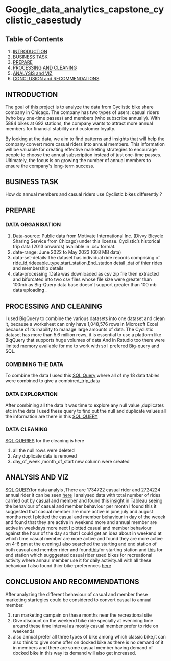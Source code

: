 # Google_data_analytics_capstone_cyclistic_casestudy
## Table of Contents
1. [INTRODUCTION](#INTRODUCTION)
2. [BUSINESS TASK](#BUSINESSTASK)
3. [PREPARE](#PREPARE)
4. [PROCESSING AND CLEANING](#PROCESSING-AND-CLEANING)
5. [ANALYSIS and VIZ](#ANALYSIS-AND-VIZ)
6. [CONCLUSION and RECOMMENDATIONS](#CONCLUSION-AND-RECOMMENDATIONS)

## INTRODUCTION
The goal of this project is to analyze the data from Cyclistic bike share company in Chicago. The company has two types of users: casual riders (who buy one-time passes) and members (who subscribe annually). With 5884 bikes at 692 stations, the company wants to attract more annual members for financial stability and customer loyalty.

By looking at the data, we aim to find patterns and insights that will help the company convert more casual riders into annual members. This information will be valuable for creating effective marketing strategies to encourage people to choose the annual subscription instead of just one-time passes. Ultimately, the focus is on growing the number of annual members to ensure the company's long-term success.

## BUSINESS TASK
How do annual members and casual riders use Cyclistic bikes differently ?
## PREPARE
### DATA ORGANISATION
1. Data-source: Public data from Motivate International Inc. (Divvy Bicycle Sharing Service from Chicago) under this license.
   Cyclistic’s historical trip data (2013 onwards) available in .csv format.
2. date-range: June 2022 to May 2023 (608 MB data)
3. data-set-details:The dataset has individual ride records comprising of ride_id,rideeable_type,start_station,End_station detail ,dat of thier rides and membership details 
4. data-processing :Data was downloaded as csv zip file then extracted and bifurcated into two csv files whose file size were greater than 100mb as Big-Query data base doesn't support greater than 100 mb data uploading .
## PROCESSING AND CLEANING
I used BigQuery to combine the various datasets into one dataset and clean it, because a worksheet can only have 1,048,576 rows in Microsoft Excel because of its inability to manage large amounts of data.  The Cyclistic dataset has more than 5.6 million rows, it is essential to use a platform like BigQuery that supports huge volumes of data.And in Rstudio too there were limited memory available for me to work with so I prefered Big-query and SQL.
### COMBINING THE DATA
To combine the data I used this [SQL Query](https://github.com/kaushal0077/Google_data_analytics_capstone_cyclistic_casestudy/commit/db9404b34e6817d9cfb586800e9607f123f6bf9b) where all of my 18 data tables were combined to give a combined_trip_data
### DATA EXPLORATION
After combining all the data it was time to explore any null value ,duplicates etc in the data I used these query to find out the null and duplicate values all the information are there in this [SQL QUERY](https://github.com/kaushal0077/Google_data_analytics_capstone_cyclistic_casestudy/commit/366d86804e55a86fdf18b1bde3013e126c26cf87)
### DATA CLEANING
[SQL QUERIES](https://github.com/kaushal0077/Google_data_analytics_capstone_cyclistic_casestudy/commit/750cb601f47ca4bab90b10649c245f447756e724) for the cleaning is here 
1. all the null rows were deleted 
2. Any duplicate data  is removed 
3. day_of_week ,month_of_start new column were created
##  ANALYSIS AND VIZ
[SQL QUERY](https://github.com/kaushal0077/Google_data_analytics_capstone_cyclistic_casestudy/commit/92d7c4f2dfbebeee394e8769cf8694f34f2988f1)for data analyis ,There are 1734722 casual rider and 2724224  annual rider it can be seen [here](https://public.tableau.com/app/profile/kaushal.verma/viz/CASUAL_MEMBER_DATA/Sheet2) I analysed data with total number of rides carried out by casual and member and found this [insight](https://public.tableau.com/app/profile/kaushal.verma/viz/finalgoogledataanalyticsprojectcomplete/Story1) in Tableau
 seeing the behaviour of casual and member behaviour per month I found this it suggested that casual member are more active in  june,july and august   months
 next I plotted the casual and member behaviour in day of the weeek and found  that they are active in weekend more and annual member are active in weekdays more 
 next I plotted casual and member behaviour against the hour of the day so that I could get an idea about in weekend at which time  casual member are more active and found they are more active on 4-6 pm at the evening.I also searched the starting and end station of both casual and member rider and found[this](https://public.tableau.com/app/profile/kaushal.verma/viz/GOOGLE_DATA_ANALYTICS_CAPSTONE_PROJECT/Sheet1)for starting station and [this](https://public.tableau.com/app/profile/kaushal.verma/viz/GOOGLE_DATA_ANALYTICS_PROJECT/Sheet2) for end station which sugggested casual rider used bikes for recreational activity where annaul member use it for daily activity.all with all these behaviour I also found thier bike-preferences [here](https://public.tableau.com/app/profile/kaushal.verma/viz/casual_meber_bike_prefrence/Sheet1)
## CONCLUSION AND RECOMMENDATIONS
After analyzing the different behaviour of casual and member these marketing startegies could be considered to convert casual to annual member.
1. run marketing campain on these months near the recreational site
2. Give discount on the weekend bike ride specially at evenining time around these time interval as mostly casual member prefer to ride on weekends 
3. also annual prefer all three types of bike among which classic bike,it can also think to give some offer on docked bike as there is no demand of it in members and there are some casual member having demand of docked bike in this way its demand will also get increased.

